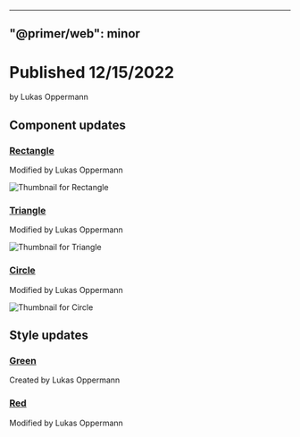 
---
"@primer/web": minor
---
# Published 12/15/2022
by Lukas Oppermann
## Component updates
### [Rectangle](https://www.figma.com/file/HD7FUvOEHLtWvWuhu1AUaJ?node-id=1:3)
  Modified by Lukas Oppermann  
  
  ![Thumbnail for Rectangle](https://s3-alpha.figma.com/checkpoints/vYo/pZH/jtxczA1qkxsQnCRb/component_thumbnail_0.png?X-Amz-Algorithm=AWS4-HMAC-SHA256&X-Amz-Credential=AKIAQ4GOSFWCRF4HOUNN%2F20221218%2Fus-west-2%2Fs3%2Faws4_request&X-Amz-Date=20221218T120000Z&X-Amz-Expires=604800&X-Amz-SignedHeaders=host&X-Amz-Signature=d1955953d8e59e6d00d753e4e1060b337f9c548d45b107d0a6237195f341e25e)
### [Triangle](https://www.figma.com/file/HD7FUvOEHLtWvWuhu1AUaJ?node-id=7:13)
  Modified by Lukas Oppermann  
  
  ![Thumbnail for Triangle](https://s3-alpha.figma.com/checkpoints/tq6/962/gS3EWTiUetAXKQKM/component_thumbnail_0.png?X-Amz-Algorithm=AWS4-HMAC-SHA256&X-Amz-Credential=AKIAQ4GOSFWCRF4HOUNN%2F20221218%2Fus-west-2%2Fs3%2Faws4_request&X-Amz-Date=20221218T120000Z&X-Amz-Expires=604800&X-Amz-SignedHeaders=host&X-Amz-Signature=99f3fce1731603cfe5e801f8d4be6163801ba0a35e9132ba8280f0368d3ebf30)
### [Circle](https://www.figma.com/file/HD7FUvOEHLtWvWuhu1AUaJ?node-id=3:8)
  Modified by Lukas Oppermann  
  
  ![Thumbnail for Circle](https://s3-alpha.figma.com/checkpoints/XIC/Cst/FO4hThPT9SqCwjgI/component_thumbnail_1.png?X-Amz-Algorithm=AWS4-HMAC-SHA256&X-Amz-Credential=AKIAQ4GOSFWCRF4HOUNN%2F20221218%2Fus-west-2%2Fs3%2Faws4_request&X-Amz-Date=20221218T120000Z&X-Amz-Expires=604800&X-Amz-SignedHeaders=host&X-Amz-Signature=2ff6d9c50eda60c2681380365e92ad8a060f3428536e1da4368c11971c5945b9)
## Style updates
### [Green](https://www.figma.com/file/HD7FUvOEHLtWvWuhu1AUaJ?node-id=25:4)
  Created by Lukas Oppermann
### [Red](https://www.figma.com/file/HD7FUvOEHLtWvWuhu1AUaJ?node-id=8:3)
  Modified by Lukas Oppermann
